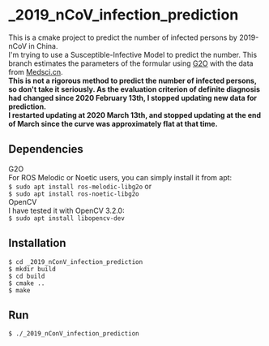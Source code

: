 # _2019_nCoV_infection_prediction
This is a cmake project to predict the number of infected persons by 2019-nCoV in China.  
I'm trying to use a Susceptible-Infective Model to predict the number. This branch estimates the parameters of the formular using [G2O](https://github.com/RainerKuemmerle/g2o) with the data from [Medsci.cn](http://m.medsci.cn/wh.asp).  
**This is not a rigorous method to predict the number of infected persons, so don't take it seriously. As the evaluation criterion of definite diagnosis had changed since 2020 February 13th, I stopped updating new data for prediction.**  
**I restarted updating at 2020 March 13th, and stopped updating at the end of March since the curve was approximately flat at that time.**  

## Dependencies
G2O  
For ROS Melodic or Noetic users, you can simply install it from apt:  
`$ sudo apt install ros-melodic-libg2o` or  
`$ sudo apt install ros-noetic-libg2o`  
OpenCV  
I have tested it with OpenCV 3.2.0:  
`$ sudo apt install libopencv-dev`  
## Installation
`$ cd _2019_nConV_infection_prediction`  
`$ mkdir build`  
`$ cd build`   
`$ cmake ..`  
`$ make`  
## Run
`$ ./_2019_nConV_infection_prediction`  
